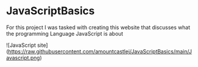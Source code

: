 # JavaScriptBasics

For this project I was tasked with creating this website that discusses what the programming Language JavaScript is about

![JavaScript site] (https://raw.githubusercontent.com/amountcastlej/JavaScriptBasics/main/Javascript.png)
